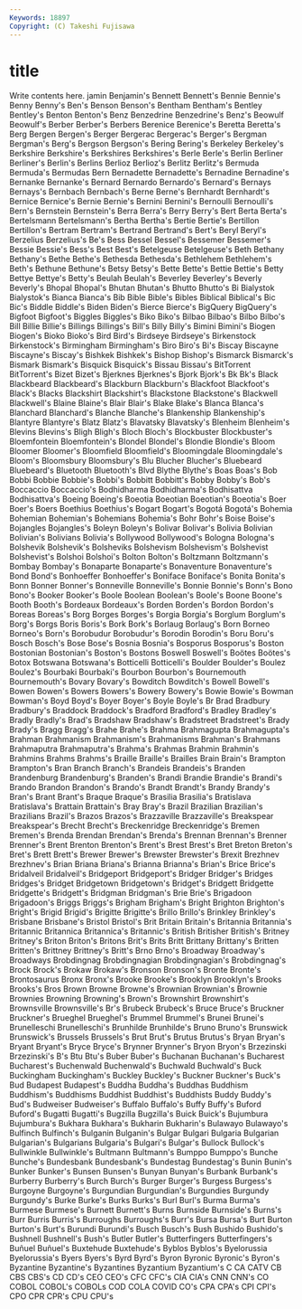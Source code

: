 ```yaml
---
Keywords: 18897 
Copyright: (C) Takeshi Fujisawa
---
```


# title

Write contents here.
jamin Benjamin's Bennett Bennett's Bennie Bennie's Benny Benny's
Ben's Benson Benson's Bentham Bentham's Bentley Bentley's Benton Benton's Benz
Benzedrine Benzedrine's Benz's Beowulf Beowulf's Berber Berber's Berbers Berenice Berenice's
Beretta Beretta's Berg Bergen Bergen's Berger Bergerac Bergerac's Berger's Bergman
Bergman's Berg's Bergson Bergson's Bering Bering's Berkeley Berkeley's Berkshire Berkshire's
Berkshires Berkshires's Berle Berle's Berlin Berliner Berliner's Berlin's Berlins Berlioz
Berlioz's Berlitz Berlitz's Bermuda Bermuda's Bermudas Bern Bernadette Bernadette's Bernadine
Bernadine's Bernanke Bernanke's Bernard Bernardo Bernardo's Bernard's Bernays Bernays's Bernbach
Bernbach's Berne Berne's Bernhardt Bernhardt's Bernice Bernice's Bernie Bernie's Bernini
Bernini's Bernoulli Bernoulli's Bern's Bernstein Bernstein's Berra Berra's Berry Berry's
Bert Berta Berta's Bertelsmann Bertelsmann's Bertha Bertha's Bertie Bertie's Bertillon
Bertillon's Bertram Bertram's Bertrand Bertrand's Bert's Beryl Beryl's Berzelius Berzelius's
Be's Bess Bessel Bessel's Bessemer Bessemer's Bessie Bessie's Bess's Best
Best's Betelgeuse Betelgeuse's Beth Bethany Bethany's Bethe Bethe's Bethesda Bethesda's
Bethlehem Bethlehem's Beth's Bethune Bethune's Betsy Betsy's Bette Bette's Bettie
Bettie's Betty Bettye Bettye's Betty's Beulah Beulah's Beverley Beverley's Beverly
Beverly's Bhopal Bhopal's Bhutan Bhutan's Bhutto Bhutto's Bi Bialystok Bialystok's
Bianca Bianca's Bib Bible Bible's Bibles Biblical Biblical's Bic Bic's
Biddle Biddle's Biden Biden's Bierce Bierce's BigQuery BigQuery's Bigfoot Bigfoot's
Biggles Biggles's Biko Biko's Bilbao Bilbao's Bilbo Bilbo's Bill Billie
Billie's Billings Billings's Bill's Billy Billy's Bimini Bimini's Biogen Biogen's
Bioko Bioko's Bird Bird's Birdseye Birdseye's Birkenstock Birkenstock's Birmingham Birmingham's
Biro Biro's Bi's Biscay Biscayne Biscayne's Biscay's Bishkek Bishkek's Bishop
Bishop's Bismarck Bismarck's Bismark Bismark's Bisquick Bisquick's Bissau Bissau's BitTorrent
BitTorrent's Bizet Bizet's Bjerknes Bjerknes's Bjork Bjork's Bk Bk's Black
Blackbeard Blackbeard's Blackburn Blackburn's Blackfoot Blackfoot's Black's Blacks Blackshirt Blackshirt's
Blackstone Blackstone's Blackwell Blackwell's Blaine Blaine's Blair Blair's Blake Blake's
Blanca Blanca's Blanchard Blanchard's Blanche Blanche's Blankenship Blankenship's Blantyre Blantyre's
Blatz Blatz's Blavatsky Blavatsky's Blenheim Blenheim's Blevins Blevins's Bligh Bligh's
Bloch Bloch's Blockbuster Blockbuster's Bloemfontein Bloemfontein's Blondel Blondel's Blondie Blondie's
Bloom Bloomer Bloomer's Bloomfield Bloomfield's Bloomingdale Bloomingdale's Bloom's Bloomsbury Bloomsbury's
Blu Blucher Blucher's Bluebeard Bluebeard's Bluetooth Bluetooth's Blvd Blythe Blythe's
Boas Boas's Bob Bobbi Bobbie Bobbie's Bobbi's Bobbitt Bobbitt's Bobby
Bobby's Bob's Boccaccio Boccaccio's Bodhidharma Bodhidharma's Bodhisattva Bodhisattva's Boeing Boeing's
Boeotia Boeotian Boeotian's Boeotia's Boer Boer's Boers Boethius Boethius's Bogart
Bogart's Bogotá Bogotá's Bohemia Bohemian Bohemian's Bohemians Bohemia's Bohr Bohr's
Boise Boise's Bojangles Bojangles's Boleyn Boleyn's Bolivar Bolivar's Bolivia Bolivian
Bolivian's Bolivians Bolivia's Bollywood Bollywood's Bologna Bologna's Bolshevik Bolshevik's Bolsheviks
Bolshevism Bolshevism's Bolshevist Bolshevist's Bolshoi Bolshoi's Bolton Bolton's Boltzmann Boltzmann's
Bombay Bombay's Bonaparte Bonaparte's Bonaventure Bonaventure's Bond Bond's Bonhoeffer Bonhoeffer's
Boniface Boniface's Bonita Bonita's Bonn Bonner Bonner's Bonneville Bonneville's Bonnie
Bonnie's Bonn's Bono Bono's Booker Booker's Boole Boolean Boolean's Boole's
Boone Boone's Booth Booth's Bordeaux Bordeaux's Borden Borden's Bordon Bordon's
Boreas Boreas's Borg Borges Borges's Borgia Borgia's Borglum Borglum's Borg's
Borgs Boris Boris's Bork Bork's Borlaug Borlaug's Born Borneo Borneo's
Born's Borobudur Borobudur's Borodin Borodin's Boru Boru's Bosch Bosch's Bose
Bose's Bosnia Bosnia's Bosporus Bosporus's Boston Bostonian Bostonian's Boston's Bostons
Boswell Boswell's Boötes Boötes's Botox Botswana Botswana's Botticelli Botticelli's Boulder
Boulder's Boulez Boulez's Bourbaki Bourbaki's Bourbon Bourbon's Bournemouth Bournemouth's Bovary
Bovary's Bowditch Bowditch's Bowell Bowell's Bowen Bowen's Bowers Bowers's Bowery
Bowery's Bowie Bowie's Bowman Bowman's Boyd Boyd's Boyer Boyer's Boyle
Boyle's Br Brad Bradbury Bradbury's Braddock Braddock's Bradford Bradford's Bradley
Bradley's Bradly Bradly's Brad's Bradshaw Bradshaw's Bradstreet Bradstreet's Brady Brady's
Bragg Bragg's Brahe Brahe's Brahma Brahmagupta Brahmagupta's Brahman Brahmanism Brahmanism's
Brahmanisms Brahman's Brahmans Brahmaputra Brahmaputra's Brahma's Brahmas Brahmin Brahmin's Brahmins
Brahms Brahms's Braille Braille's Brailles Brain Brain's Brampton Brampton's Bran
Branch Branch's Brandeis Brandeis's Branden Brandenburg Brandenburg's Branden's Brandi Brandie
Brandie's Brandi's Brando Brandon Brandon's Brando's Brandt Brandt's Brandy Brandy's
Bran's Brant Brant's Braque Braque's Brasilia Brasilia's Bratislava Bratislava's Brattain
Brattain's Bray Bray's Brazil Brazilian Brazilian's Brazilians Brazil's Brazos Brazos's
Brazzaville Brazzaville's Breakspear Breakspear's Brecht Brecht's Breckenridge Breckenridge's Bremen Bremen's
Brenda Brendan Brendan's Brenda's Brennan Brennan's Brenner Brenner's Brent Brenton
Brenton's Brent's Brest Brest's Bret Breton Breton's Bret's Brett Brett's
Brewer Brewer's Brewster Brewster's Brexit Brezhnev Brezhnev's Brian Briana Briana's
Brianna Brianna's Brian's Brice Brice's Bridalveil Bridalveil's Bridgeport Bridgeport's Bridger
Bridger's Bridges Bridges's Bridget Bridgetown Bridgetown's Bridget's Bridgett Bridgette Bridgette's
Bridgett's Bridgman Bridgman's Brie Brie's Brigadoon Brigadoon's Briggs Briggs's Brigham
Brigham's Bright Brighton Brighton's Bright's Brigid Brigid's Brigitte Brigitte's Brillo
Brillo's Brinkley Brinkley's Brisbane Brisbane's Bristol Bristol's Brit Britain Britain's
Britannia Britannia's Britannic Britannica Britannica's Britannic's British Britisher British's Britney
Britney's Briton Briton's Britons Brit's Brits Britt Brittany Brittany's Britten
Britten's Brittney Brittney's Britt's Brno Brno's Broadway Broadway's Broadways Brobdingnag
Brobdingnagian Brobdingnagian's Brobdingnag's Brock Brock's Brokaw Brokaw's Bronson Bronson's Bronte
Bronte's Brontosaurus Bronx Bronx's Brooke Brooke's Brooklyn Brooklyn's Brooks Brooks's
Bros Brown Browne Browne's Brownian Brownian's Brownie Brownies Browning Browning's
Brown's Brownshirt Brownshirt's Brownsville Brownsville's Br's Brubeck Brubeck's Bruce Bruce's
Bruckner Bruckner's Brueghel Brueghel's Brummel Brummel's Brunei Brunei's Brunelleschi Brunelleschi's
Brunhilde Brunhilde's Bruno Bruno's Brunswick Brunswick's Brussels Brussels's Brut Brut's
Brutus Brutus's Bryan Bryan's Bryant Bryant's Bryce Bryce's Brynner Brynner's
Bryon Bryon's Brzezinski Brzezinski's B's Btu Btu's Buber Buber's Buchanan
Buchanan's Bucharest Bucharest's Buchenwald Buchenwald's Buchwald Buchwald's Buck Buckingham Buckingham's
Buckley Buckley's Buckner Buckner's Buck's Bud Budapest Budapest's Buddha Buddha's
Buddhas Buddhism Buddhism's Buddhisms Buddhist Buddhist's Buddhists Buddy Buddy's Bud's
Budweiser Budweiser's Buffalo Buffalo's Buffy Buffy's Buford Buford's Bugatti Bugatti's
Bugzilla Bugzilla's Buick Buick's Bujumbura Bujumbura's Bukhara Bukhara's Bukharin Bukharin's
Bulawayo Bulawayo's Bulfinch Bulfinch's Bulganin Bulganin's Bulgar Bulgari Bulgaria Bulgarian
Bulgarian's Bulgarians Bulgaria's Bulgari's Bulgar's Bullock Bullock's Bullwinkle Bullwinkle's Bultmann
Bultmann's Bumppo Bumppo's Bunche Bunche's Bundesbank Bundesbank's Bundestag Bundestag's Bunin
Bunin's Bunker Bunker's Bunsen Bunsen's Bunyan Bunyan's Burbank Burbank's Burberry
Burberry's Burch Burch's Burger Burger's Burgess Burgess's Burgoyne Burgoyne's Burgundian
Burgundian's Burgundies Burgundy Burgundy's Burke Burke's Burks Burks's Burl Burl's
Burma Burma's Burmese Burmese's Burnett Burnett's Burns Burnside Burnside's Burns's
Burr Burris Burris's Burroughs Burroughs's Burr's Bursa Bursa's Burt Burton
Burton's Burt's Burundi Burundi's Busch Busch's Bush Bushido Bushido's Bushnell
Bushnell's Bush's Butler Butler's Butterfingers Butterfingers's Buñuel Buñuel's Buxtehude Buxtehude's
Byblos Byblos's Byelorussia Byelorussia's Byers Byers's Byrd Byrd's Byron Byronic
Byronic's Byron's Byzantine Byzantine's Byzantines Byzantium Byzantium's C CA CATV
CB CBS CBS's CD CD's CEO CEO's CFC CFC's CIA
CIA's CNN CNN's CO COBOL COBOL's COBOLs COD COLA COVID
CO's CPA CPA's CPI CPI's CPO CPR CPR's CPU CPU's

